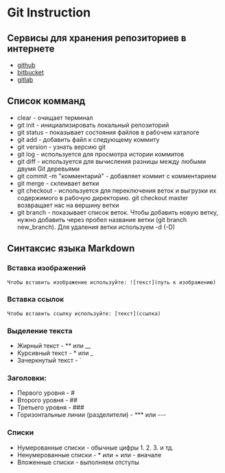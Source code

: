 # Git Instruction

## Сервисы для хранения репозиториев в интернете

* [github](https://github.com/)
* [bitbucket](https://bitbucket.org/)
* [gitlab](https://gitlab.com/)

## Список комманд

* clear - очищает терминал
* git init - инициализировать локальный репозиторий
* git status - показывает состояния файлов в рабочем каталоге
* git add - добавить файл к следующему коммиту
* git version - узнать версию git
* git log - используется для просмотра истории коммитов
* git diff - используется для вычисления разницы между любыми двумя Git деревьями
* git commit -m "комментарий" - добавляет коммит с комментарием
* git merge - склеивает ветки
* git checkout - используется для переключения веток и выгрузки их содержимого в рабочую директорию. git checkout master возвращает нас на вершину ветки
* git branch - показывает список веток. Чтобы добавить новую ветку, нужно добавить через пробел название ветки (git branch new_branch). Для удаления ветки используем -d (-D)

## Синтаксис языка Markdown

### Вставка изображений
    Чтобы вставить изображение используйте: ![текст](путь к изображению)

### Вставка ссылок
    Чтобы вставить ссылку используйте: [текст](ссылка)
    
### Выделение текста
* Жирный текст - ** или __
* Курсивный текст - * или _
* Зачеркнутый текст - `

### Заголовки:
  * Первого уровня - #
  * Второго уровня - ##
  * Третьего уровня - ###
  * Горизонтальные линии (разделители) - *** или ---

### Списки
* Нумерованные списки - обычные цифры 1. 2. 3. и тд.
* Ненумерованные списки - * или + или - вначале
* Вложенные списки - выполняем отступы  

